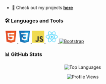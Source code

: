 
- 📂 Check out my projects **[here](https://github.com/Hankering1716?tab=repositories)**  

### 🛠️ Languages and Tools  
<p align="left">
  <a href="https://developer.mozilla.org/en-US/docs/Web/HTML" target="_blank">
    <img src="https://raw.githubusercontent.com/devicons/devicon/master/icons/html5/html5-original.svg" alt="HTML5" width="40" height="40"/>
  </a>
  <a href="https://developer.mozilla.org/en-US/docs/Web/CSS" target="_blank">
    <img src="https://raw.githubusercontent.com/devicons/devicon/master/icons/css3/css3-original.svg" alt="CSS3" width="40" height="40"/>
  </a>
  <a href="https://developer.mozilla.org/en-US/docs/Web/JavaScript" target="_blank">
    <img src="https://raw.githubusercontent.com/devicons/devicon/master/icons/javascript/javascript-original.svg" alt="JavaScript" width="40" height="40"/>
  </a>
  <a href="https://reactjs.org/" target="_blank">
    <img src="https://raw.githubusercontent.com/devicons/devicon/master/icons/react/react-original.svg" alt="React" width="40" height="40"/>
  </a>
  <a href="https://getbootstrap.com/" target="_blank">
    <img src="https://brandslogos.com/wp-content/uploads/images/large/bootstrap-logo-black-and-white.png" alt="Bootstrap" width="40" height="40"/>
  </a>
</p>



### 📊 GitHub Stats  
<p align="center">
  <img src="https://github-readme-stats.vercel.app/api/top-langs?username=hankering1716&show_icons=true&locale=en&layout=compact" alt="Top Languages" />
</p>
<p align="center">
  <img src="https://komarev.com/ghpvc/?username=hankering1716&label=Profile%20views&color=0e75b6&style=flat" alt="Profile Views" />
</p>
